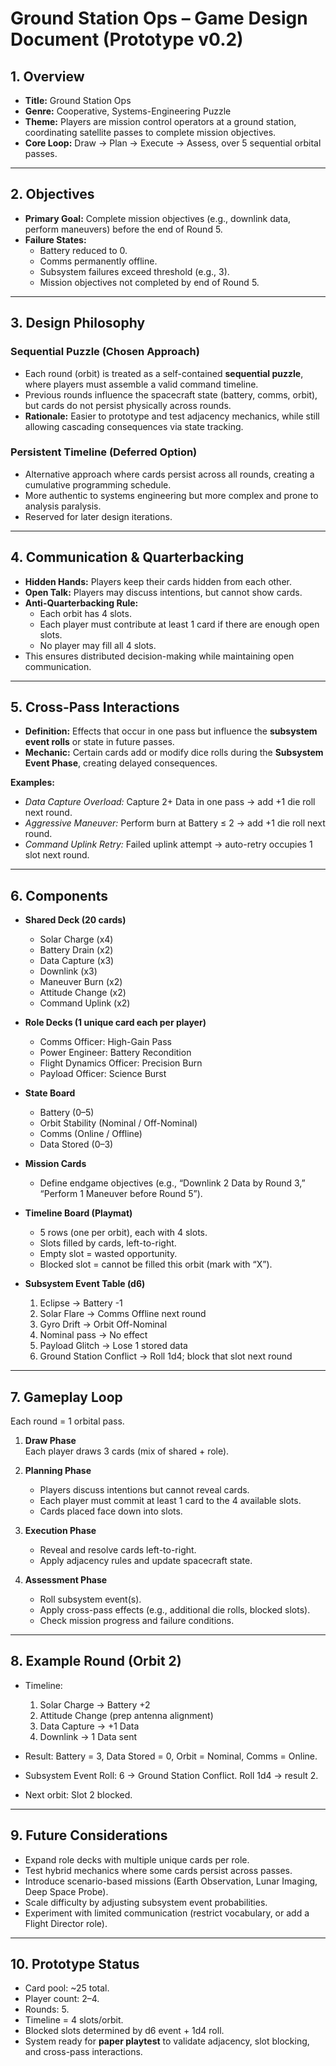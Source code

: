 # Ground Station Ops – Game Design Document (Prototype v0.2)

## 1. Overview
- **Title:** Ground Station Ops  
- **Genre:** Cooperative, Systems-Engineering Puzzle  
- **Theme:** Players are mission control operators at a ground station, coordinating satellite passes to complete mission objectives.  
- **Core Loop:** Draw → Plan → Execute → Assess, over 5 sequential orbital passes.  

---

## 2. Objectives
- **Primary Goal:** Complete mission objectives (e.g., downlink data, perform maneuvers) before the end of Round 5.  
- **Failure States:**  
  - Battery reduced to 0.  
  - Comms permanently offline.  
  - Subsystem failures exceed threshold (e.g., 3).  
  - Mission objectives not completed by end of Round 5.  

---

## 3. Design Philosophy
### Sequential Puzzle (Chosen Approach)
- Each round (orbit) is treated as a self-contained **sequential puzzle**, where players must assemble a valid command timeline.  
- Previous rounds influence the spacecraft state (battery, comms, orbit), but cards do not persist physically across rounds.  
- **Rationale:** Easier to prototype and test adjacency mechanics, while still allowing cascading consequences via state tracking.  

### Persistent Timeline (Deferred Option)
- Alternative approach where cards persist across all rounds, creating a cumulative programming schedule.  
- More authentic to systems engineering but more complex and prone to analysis paralysis.  
- Reserved for later design iterations.  

---

## 4. Communication & Quarterbacking
- **Hidden Hands:** Players keep their cards hidden from each other.  
- **Open Talk:** Players may discuss intentions, but cannot show cards.  
- **Anti-Quarterbacking Rule:**  
  - Each orbit has 4 slots.  
  - Each player must contribute at least 1 card if there are enough open slots. 
  - No player may fill all 4 slots.  
- This ensures distributed decision-making while maintaining open communication.  

---

## 5. Cross-Pass Interactions
- **Definition:** Effects that occur in one pass but influence the **subsystem event rolls** or state in future passes.  
- **Mechanic:** Certain cards add or modify dice rolls during the **Subsystem Event Phase**, creating delayed consequences.  

**Examples:**
- *Data Capture Overload:* Capture 2+ Data in one pass → add +1 die roll next round.  
- *Aggressive Maneuver:* Perform burn at Battery ≤ 2 → add +1 die roll next round.  
- *Command Uplink Retry:* Failed uplink attempt → auto-retry occupies 1 slot next round.  

---

## 6. Components
- **Shared Deck (20 cards)**  
  - Solar Charge (x4)  
  - Battery Drain (x2)  
  - Data Capture (x3)  
  - Downlink (x3)  
  - Maneuver Burn (x2)  
  - Attitude Change (x2)  
  - Command Uplink (x2)  

- **Role Decks (1 unique card each per player)**  
  - Comms Officer: High-Gain Pass  
  - Power Engineer: Battery Recondition  
  - Flight Dynamics Officer: Precision Burn  
  - Payload Officer: Science Burst  

- **State Board**  
  - Battery (0–5)  
  - Orbit Stability (Nominal / Off-Nominal)  
  - Comms (Online / Offline)  
  - Data Stored (0–3)  

- **Mission Cards**  
  - Define endgame objectives (e.g., “Downlink 2 Data by Round 3,” “Perform 1 Maneuver before Round 5”).  

- **Timeline Board (Playmat)**  
  - 5 rows (one per orbit), each with 4 slots.  
  - Slots filled by cards, left-to-right.  
  - Empty slot = wasted opportunity.  
  - Blocked slot = cannot be filled this orbit (mark with “X”).  

- **Subsystem Event Table (d6)**  
  1. Eclipse → Battery -1  
  2. Solar Flare → Comms Offline next round  
  3. Gyro Drift → Orbit Off-Nominal  
  4. Nominal pass → No effect  
  5. Payload Glitch → Lose 1 stored data  
  6. Ground Station Conflict → Roll 1d4; block that slot next round  

---

## 7. Gameplay Loop
Each round = 1 orbital pass.

1. **Draw Phase**  
   Each player draws 3 cards (mix of shared + role).  

2. **Planning Phase**  
   - Players discuss intentions but cannot reveal cards.  
   - Each player must commit at least 1 card to the 4 available slots.  
   - Cards placed face down into slots.  

3. **Execution Phase**  
   - Reveal and resolve cards left-to-right.  
   - Apply adjacency rules and update spacecraft state.  

4. **Assessment Phase**  
   - Roll subsystem event(s).  
   - Apply cross-pass effects (e.g., additional die rolls, blocked slots).  
   - Check mission progress and failure conditions.  

---

## 8. Example Round (Orbit 2)
- Timeline:  
  1. Solar Charge → Battery +2  
  2. Attitude Change (prep antenna alignment)  
  3. Data Capture → +1 Data  
  4. Downlink → 1 Data sent  

- Result: Battery = 3, Data Stored = 0, Orbit = Nominal, Comms = Online.  
- Subsystem Event Roll: 6 → Ground Station Conflict. Roll 1d4 → result 2.  
- Next orbit: Slot 2 blocked.  

---

## 9. Future Considerations
- Expand role decks with multiple unique cards per role.  
- Test hybrid mechanics where some cards persist across passes.  
- Introduce scenario-based missions (Earth Observation, Lunar Imaging, Deep Space Probe).  
- Scale difficulty by adjusting subsystem event probabilities.  
- Experiment with limited communication (restrict vocabulary, or add a Flight Director role).  

---

## 10. Prototype Status
- Card pool: ~25 total.  
- Player count: 2–4.  
- Rounds: 5.  
- Timeline = 4 slots/orbit.  
- Blocked slots determined by d6 event + 1d4 roll.  
- System ready for **paper playtest** to validate adjacency, slot blocking, and cross-pass interactions.  
